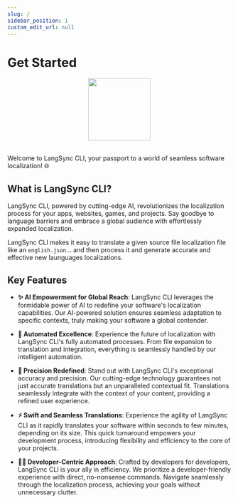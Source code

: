 ```yaml
---
slug: /
sidebar_position: 1
custom_edit_url: null
---
```


# Get Started

<center>
  <img src="img/brand/black_no_bg.png" width="140" />
</center>

<br />

Welcome to LangSync CLI, your passport to a world of seamless software
localization! 🌐

## What is LangSync CLI?

LangSync CLI, powered by cutting-edge AI, revolutionizes the localization process for your apps, websites, games, and projects. Say goodbye to language barriers and embrace a global audience with effortlessly expanded localization.

LangSync CLI makes it easy to translate a given source file localization file like an `english.json`... and then process it and generate accurate and effective new launguages localizations.

## Key Features

- **✨ AI Empowerment for Global Reach**: LangSync CLI leverages the formidable power of AI to redefine your software's localization capabilities. Our AI-powered solution ensures seamless adaptation to specific contexts, truly making your software a global contender.

- **🤖 Automated Excellence**: Experience the future of localization with LangSync CLI's fully automated processes. From file expansion to translation and integration, everything is seamlessly handled by our intelligent automation.

- **🎯 Precision Redefined**: Stand out with LangSync CLI's exceptional accuracy and precision. Our cutting-edge technology guarantees not just accurate translations but an unparalleled contextual fit. Translations seamlessly integrate with the context of your content, providing a refined user experience.

- **⚡ Swift and Seamless Translations**: Experience the agility of LangSync CLI as it rapidly translates your software within seconds to few minutes, depending on its size. This quick turnaround empowers your development process, introducing flexibility and efficiency to the core of your projects.

- **👩‍💻 Developer-Centric Approach**: Crafted by developers for developers, LangSync CLI is your ally in efficiency. We prioritize a developer-friendly experience with direct, no-nonsense commands. Navigate seamlessly through the localization process, achieving your goals without unnecessary clutter.
